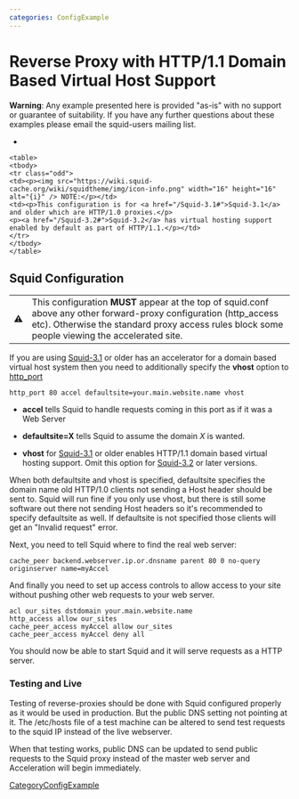 ```yaml
---
categories: ConfigExample
---
```

# Reverse Proxy with HTTP/1.1 Domain Based Virtual Host Support

**Warning**: Any example presented here is provided "as-is" with no
support or guarantee of suitability. If you have any further questions
about these examples please email the squid-users mailing list.

  - 
    
    <table>
    <tbody>
    <tr class="odd">
    <td><p><img src="https://wiki.squid-cache.org/wiki/squidtheme/img/icon-info.png" width="16" height="16" alt="{i}" /> NOTE:</p></td>
    <td><p>This configuration is for <a href="/Squid-3.1#">Squid-3.1</a> and older which are HTTP/1.0 proxies.</p>
    <p><a href="/Squid-3.2#">Squid-3.2</a> has virtual hosting support enabled by default as part of HTTP/1.1.</p></td>
    </tr>
    </tbody>
    </table>

## Squid Configuration

|                                                                      |                                                                                                                                                                                                                       |
| -------------------------------------------------------------------- | --------------------------------------------------------------------------------------------------------------------------------------------------------------------------------------------------------------------- |
| ⚠️ | This configuration **MUST** appear at the top of squid.conf above any other forward-proxy configuration (http_access etc). Otherwise the standard proxy access rules block some people viewing the accelerated site. |

If you are using
[Squid-3.1](/Releases/Squid-3.1)
or older has an accelerator for a domain based virtual host system then
you need to additionally specify the **vhost** option to
[http_port](http://www.squid-cache.org/Doc/config/http_port)

    http_port 80 accel defaultsite=your.main.website.name vhost

  - **accel** tells Squid to handle requests coming in this port as if
    it was a Web Server

  - **defaultsite=X** tells Squid to assume the domain *X* is wanted.

  - **vhost** for
    [Squid-3.1](/Releases/Squid-3.1)
    or older enables HTTP/1.1 domain based virtual hosting support. Omit
    this option for
    [Squid-3.2](/Releases/Squid-3.2)
    or later versions.

When both defaultsite and vhost is specified, defaultsite specifies the
domain name old HTTP/1.0 clients not sending a Host header should be
sent to. Squid will run fine if you only use vhost, but there is still
some software out there not sending Host headers so it's recommended to
specify defaultsite as well. If defaultsite is not specified those
clients will get an "Invalid request" error.

Next, you need to tell Squid where to find the real web server:

    cache_peer backend.webserver.ip.or.dnsname parent 80 0 no-query originserver name=myAccel

And finally you need to set up access controls to allow access to your
site without pushing other web requests to your web server.

    acl our_sites dstdomain your.main.website.name
    http_access allow our_sites
    cache_peer_access myAccel allow our_sites
    cache_peer_access myAccel deny all

You should now be able to start Squid and it will serve requests as a
HTTP server.

### Testing and Live

Testing of reverse-proxies should be done with Squid configured properly
as it would be used in production. But the public DNS setting not
pointing at it. The /etc/hosts file of a test machine can be altered to
send test requests to the squid IP instead of the live webserver.

When that testing works, public DNS can be updated to send public
requests to the Squid proxy instead of the master web server and
Acceleration will begin immediately.

[CategoryConfigExample](/CategoryConfigExample)
